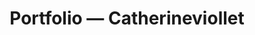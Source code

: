 ---
title: Portfolio — Catherineviollet
informations: Aux premiers jours de l’été 2021, avec Timothée, nous dessinons le site web de Catherine. Son travail, au sol d’abord, sur des toiles de tissu prend une allure définitive lorsqu’il est fixé au mur, lorsqu’elle lui donne un sens. Elle commence à peindre sur des envers colorés de skaï, qui donnent à ses toiles des couleurs de départ, comme sur les pages de son site. Pour peindre, elle navigue au dessus, peint des quatre angles pour donner à la toile son abstraction. Selon ce principe, les éléments péritextes, les légendes et les corps typographiques viennent s’agencer, comme le corps de Catherine, autour de son travail.
img: brille/cv/1.png
---